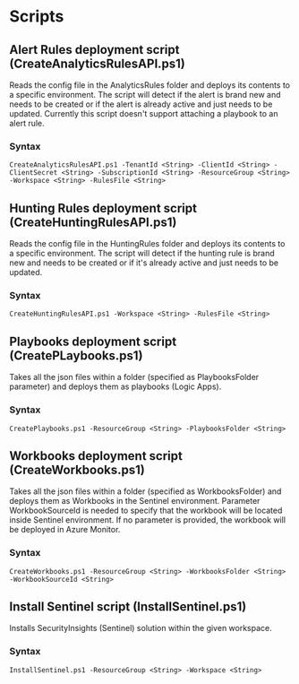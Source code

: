 # Scripts

## Alert Rules deployment script (CreateAnalyticsRulesAPI.ps1)

Reads the config file in the AnalyticsRules folder and deploys its contents to a specific environment. The script will detect if the alert is brand new and needs to be created or if the alert is already active and just needs to be updated. Currently this script doesn't support attaching a playbook to an alert rule.

### Syntax 

`CreateAnalyticsRulesAPI.ps1 -TenantId <String> -ClientId <String> -ClientSecret <String> -SubscriptionId <String> -ResourceGroup <String> -Workspace <String> -RulesFile <String>`

## Hunting Rules deployment script (CreateHuntingRulesAPI.ps1)

Reads the config file in the HuntingRules folder and deploys its contents to a specific environment. The script will detect if the hunting rule is brand new and needs to be created or if it's already active and just needs to be updated.

### Syntax

`CreateHuntingRulesAPI.ps1 -Workspace <String> -RulesFile <String>`

## Playbooks deployment script (CreatePLaybooks.ps1)

Takes all the json files within a folder (specified as PlaybooksFolder parameter) and deploys them as playbooks (Logic Apps).

### Syntax

`CreatePlaybooks.ps1 -ResourceGroup <String> -PlaybooksFolder <String>`

## Workbooks deployment script (CreateWorkbooks.ps1)

Takes all the json files within a folder (specified as WorkbooksFolder) and deploys them as Workbooks in the Sentinel environment. Parameter WorkbookSourceId is needed to specify that the workbook will be located inside Sentinel environment. If no parameter is provided, the workbook will be deployed in Azure Monitor.

### Syntax

`CreateWorkbooks.ps1 -ResourceGroup <String> -WorkbooksFolder <String> -WorkbookSourceId <String>`

## Install Sentinel script (InstallSentinel.ps1)

Installs SecurityInsights (Sentinel) solution within the given workspace.

### Syntax

`InstallSentinel.ps1 -ResourceGroup <String> -Workspace <String>`